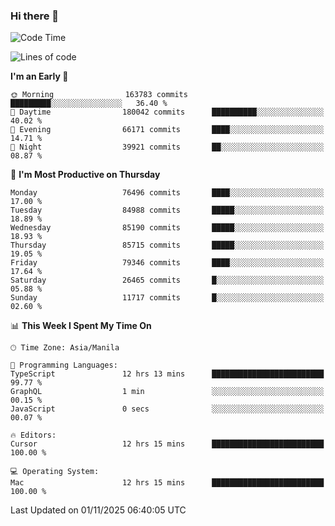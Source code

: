 ### Hi there 👋

<!--START_SECTION:waka-->
![Code Time](http://img.shields.io/badge/Code%20Time-6%2C434%20hrs%2057%20mins-blue)

![Lines of code](https://img.shields.io/badge/From%20Hello%20World%20I%27ve%20Written-148.2%20million%20lines%20of%20code-blue)

**I'm an Early 🐤** 

```text
🌞 Morning                163783 commits      █████████░░░░░░░░░░░░░░░░   36.40 % 
🌆 Daytime                180042 commits      ██████████░░░░░░░░░░░░░░░   40.02 % 
🌃 Evening                66171 commits       ████░░░░░░░░░░░░░░░░░░░░░   14.71 % 
🌙 Night                  39921 commits       ██░░░░░░░░░░░░░░░░░░░░░░░   08.87 % 
```
📅 **I'm Most Productive on Thursday** 

```text
Monday                   76496 commits       ████░░░░░░░░░░░░░░░░░░░░░   17.00 % 
Tuesday                  84988 commits       █████░░░░░░░░░░░░░░░░░░░░   18.89 % 
Wednesday                85190 commits       █████░░░░░░░░░░░░░░░░░░░░   18.93 % 
Thursday                 85715 commits       █████░░░░░░░░░░░░░░░░░░░░   19.05 % 
Friday                   79346 commits       ████░░░░░░░░░░░░░░░░░░░░░   17.64 % 
Saturday                 26465 commits       █░░░░░░░░░░░░░░░░░░░░░░░░   05.88 % 
Sunday                   11717 commits       █░░░░░░░░░░░░░░░░░░░░░░░░   02.60 % 
```


📊 **This Week I Spent My Time On** 

```text
🕑︎ Time Zone: Asia/Manila

💬 Programming Languages: 
TypeScript               12 hrs 13 mins      █████████████████████████   99.77 % 
GraphQL                  1 min               ░░░░░░░░░░░░░░░░░░░░░░░░░   00.15 % 
JavaScript               0 secs              ░░░░░░░░░░░░░░░░░░░░░░░░░   00.07 % 

🔥 Editors: 
Cursor                   12 hrs 15 mins      █████████████████████████   100.00 % 

💻 Operating System: 
Mac                      12 hrs 15 mins      █████████████████████████   100.00 % 
```


 Last Updated on 01/11/2025 06:40:05 UTC
<!--END_SECTION:waka-->


<!--
**rad182/rad182** is a ✨ _special_ ✨ repository because its `README.md` (this file) appears on your GitHub profile.

Here are some ideas to get you started:

- 🔭 I’m currently working on ...
- 🌱 I’m currently learning ...
- 👯 I’m looking to collaborate on ...
- 🤔 I’m looking for help with ...
- 💬 Ask me about ...
- 📫 How to reach me: ...
- 😄 Pronouns: ...
- ⚡ Fun fact: ...
-->
